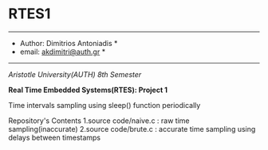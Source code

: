 # RTES1
*******************************************
* Author: Dimitrios Antoniadis            *
* email: akdimitri@auth.gr                *
*******************************************
*Aristotle University(AUTH)*
*8th Semester*


**Real Time Embedded Systems(RTES): Project 1**

Time intervals sampling using sleep() function periodically 

Repository's Contents
1.source code/naive.c : raw time sampling(inaccurate)
2.source code/brute.c : accurate time sampling using delays between timestamps
